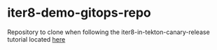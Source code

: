 # iter8-demo-gitops-repo

Repository to clone when following the iter8-in-tekton-canary-release tutorial located [here](https://github.com/IBM/iter8-in-tekton-canary-release)
